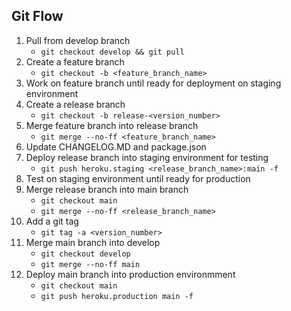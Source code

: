 ## Git Flow

1. Pull from develop branch
   - `git checkout develop && git pull`
2. Create a feature branch
   - `git checkout -b <feature_branch_name>`
3. Work on feature branch until ready for deployment on staging environment
4. Create a release branch
   - `git checkout -b release-<version_number>`
5. Merge feature branch into release branch
   - `git merge --no-ff <feature_branch_name>`
6. Update CHANGELOG.MD and package.json
7. Deploy release branch into staging environment for testing
    - `git push heroku.staging <release_branch_name>:main -f`
8. Test on staging environment until ready for production
9. Merge release branch into main branch
    - `git checkout main`
    - `git merge --no-ff <release_branch_name>`
10. Add a git tag
    - `git tag -a <version_number>`
11. Merge main branch into develop
    - `git checkout develop`
    - `git merge --no-ff main`
12. Deploy main branch into production environmment
    - `git checkout main`
    - `git push heroku.production main -f`
